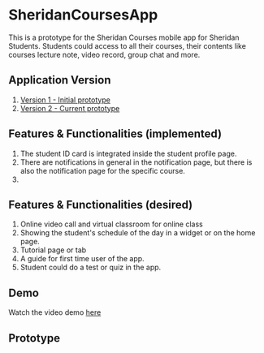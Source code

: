 # SheridanCoursesApp
This is a prototype for the Sheridan Courses mobile app for Sheridan Students. Students could access to all their courses, their contents like courses lecture note, video record, group chat and more. 
## Application Version
1. [Version 1 - Initial prototype](https://www.figma.com/file/dUeLDikCCkQTlCyqNsYmpJ/SheridanCoursesApp?node-id=0%3A1&t=gLBCRjmlCpvXCMmE-1)
2. [Version 2 - Current prototype](https://www.figma.com/file/dEtgeLv3qFLCvScDFG8lCw/SheridanCourseApp2?node-id=0%3A1&t=ov5dWKiSnec3ySut-1)

## Features & Functionalities (implemented)
1. The student ID card is integrated inside the student profile page.
2. There are notifications in general in the notification page, but there is also the notification page for the specific course.
3. 
## Features & Functionalities (desired)
1. Online video call and virtual classroom for online class
2. Showing the student's schedule of the day in a widget or on the home page.
3. Tutorial page or tab
4. A guide for first time user of the app.
5. Student could do a test or quiz in the app. 

## Demo
Watch the video demo [here](https://youtu.be/ujZKBQ21M30)

## Prototype

